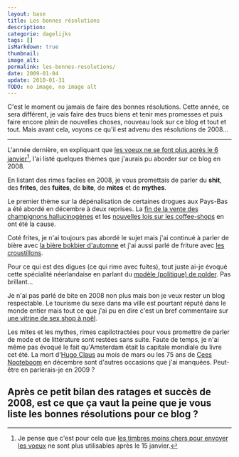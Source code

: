 ```yaml
---
layout: base
title: Les bonnes résolutions
description: 
categorie: dagelijks
tags: []
isMarkdown: true
thumbnail: 
image_alt: 
permalink: les-bonnes-resolutions/
date: 2009-01-04
update: 2010-01-31
TODO: no image, no image alt
---
```




C'est le moment ou jamais de faire des bonnes résolutions. Cette année, ce sera différent, je vais faire des trucs biens et tenir mes promesses et puis faire encore plein de nouvelles choses, nouveau look sur ce blog et tout et tout. Mais avant cela, voyons ce qu'il est advenu des résolutions de 2008...

----

L'année dernière, en expliquant que [les voeux ne se font plus après le 6 janvier](/pour-les-voeux-c-est-fini)[^1], l'ai listé quelques thèmes que j'aurais pu aborder sur ce blog en 2008.

En listant des rimes faciles en 2008, je vous promettais de parler du **shit**, des **frites**, des **fuites**, de **bite**, de **mites** et de **mythes**. 

Le premier thème sur la dépénalisation de certaines drogues aux Pays-Bas a été abordé en décembre à deux reprises. La [fin de la vente des champignons hallucinogènes](/la-fin-des-champignons) et les [nouvelles lois sur les coffee-shops](/quand-les-coffee-shop-fermeront) en ont été la cause. 

Coté frites, je n'ai toujours pas abordé le sujet mais j'ai continué à parler de bière avec [la bière bokbier d'automne](/la-herfst-bokbier-biere-d-automne) et j'ai aussi parlé de friture avec [les croustillons](/les-oliebollen-ou-croustillons). 

Pour ce qui est des digues (ce qui rime avec fuites), tout juste ai-je évoqué cette spécialité néerlandaise en parlant du [modèle (politique) de polder](/modele-de-polder). Pas brillant...

Je n'ai pas parlé de bite en 2008 non plus mais bon je veux rester un blog respectable. Le tourisme du sexe dans ma ville est pourtant réputé dans le monde entier mais tout ce que j'ai pu en dire c'est un bref commentaire sur [une vitrine de sex shop à noël](/vitrines-de-noel-sexy).

Les mites et les mythes, rimes capilotractées pour vous promettre de parler de mode et de littérature sont restées sans suite. Faute de temps, je n'ai même pas évoqué le fait qu'Amsterdam était la capitale mondiale du livre cet été. La mort d'[Hugo Claus](http://fr.wikipedia.org/wiki/Hugo_Claus) au mois de mars ou les 75 ans de [Cees Nooteboom](http://fr.wikipedia.org/wiki/Cees_Nooteboom) en décembre sont d'autres occasions que j'ai manquées. Peut-être en parlerais-je en 2009 ?

Après ce petit bilan des ratages et succès de 2008, est ce que ça vaut la peine que je vous liste les bonnes résolutions pour ce blog ?
---
[^1]: Je pense que c'est pour cela que [les timbres moins chers pour envoyer les voeux](/timbres-en-promo) ne sont plus utilisables après le 15 janvier.